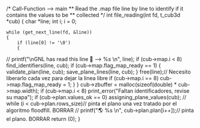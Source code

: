 /*	Call-Function --> main
**	Read the .map file line by line to identify if it contains the values to be
**	collected
*/
int	file_reading(int fd, t_cub3d *cub)
{
	char *line;
	int i;
	i = 0;

	while (get_next_line(fd, &line))
	{
		if (line[0] != '\0')
		{
//			printf("\nGNL has read this line 📖 --> %s \n", line);
				if (cub->map.i < 8)
					find_identifiers(line, cub);
				if (cub->map.flag_map_ready == 1)
				{
					validate_plan(line, cub);
					save_plane_lines(line, cub);
				}
				free(line);// Necesito liberarlo cada vez para dejar la linea libre
				if (cub->map.i == 8)
					cub->map.flag_map_ready = 1;
		}
	}
	cub->zbuffer = malloc(sizeof(double) * cub->map.width);
	if (cub->map.i < 8)
		print_error("Faltan identificadores, revise su mapa");
	if (cub->plan.values_ok == 0)
		assigning_plane_values(cub);
//	while (i < cub->plan.rows_size)// pinta el plano una vez tratado por el algoritmo floodfill. BORRAR
//		printf("🌎 %s \n", cub->plan.plan[i++]);// pinta el plano. BORRAR
	return (0);
}
